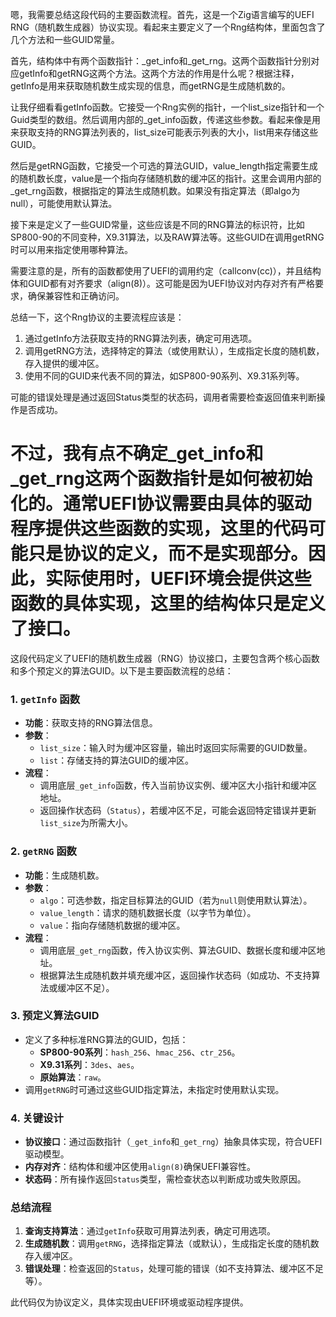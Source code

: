 嗯，我需要总结这段代码的主要函数流程。首先，这是一个Zig语言编写的UEFI RNG（随机数生成器）协议实现。看起来主要定义了一个Rng结构体，里面包含了几个方法和一些GUID常量。

首先，结构体中有两个函数指针：_get_info和_get_rng。这两个函数指针分别对应getInfo和getRNG这两个方法。这两个方法的作用是什么呢？根据注释，getInfo是用来获取随机数生成实现的信息，而getRNG是生成随机数的。

让我仔细看看getInfo函数。它接受一个Rng实例的指针，一个list_size指针和一个Guid类型的数组。然后调用内部的_get_info函数，传递这些参数。看起来像是用来获取支持的RNG算法列表的，list_size可能表示列表的大小，list用来存储这些GUID。

然后是getRNG函数，它接受一个可选的算法GUID，value_length指定需要生成的随机数长度，value是一个指向存储随机数的缓冲区的指针。这里会调用内部的_get_rng函数，根据指定的算法生成随机数。如果没有指定算法（即algo为null），可能使用默认算法。

接下来是定义了一些GUID常量，这些应该是不同的RNG算法的标识符，比如SP800-90的不同变种，X9.31算法，以及RAW算法等。这些GUID在调用getRNG时可以用来指定使用哪种算法。

需要注意的是，所有的函数都使用了UEFI的调用约定（callconv(cc)），并且结构体和GUID都有对齐要求（align(8)）。这可能是因为UEFI协议对内存对齐有严格要求，确保兼容性和正确访问。

总结一下，这个Rng协议的主要流程应该是：
1. 通过getInfo方法获取支持的RNG算法列表，确定可用选项。
2. 调用getRNG方法，选择特定的算法（或使用默认），生成指定长度的随机数，存入提供的缓冲区。
3. 使用不同的GUID来代表不同的算法，如SP800-90系列、X9.31系列等。

可能的错误处理是通过返回Status类型的状态码，调用者需要检查返回值来判断操作是否成功。

不过，我有点不确定_get_info和_get_rng这两个函数指针是如何被初始化的。通常UEFI协议需要由具体的驱动程序提供这些函数的实现，这里的代码可能只是协议的定义，而不是实现部分。因此，实际使用时，UEFI环境会提供这些函数的具体实现，这里的结构体只是定义了接口。
================================================
这段代码定义了UEFI的随机数生成器（RNG）协议接口，主要包含两个核心函数和多个预定义的算法GUID。以下是主要函数流程的总结：

### 1. **`getInfo` 函数**
- **功能**：获取支持的RNG算法信息。
- **参数**：
  - `list_size`：输入时为缓冲区容量，输出时返回实际需要的GUID数量。
  - `list`：存储支持的算法GUID的缓冲区。
- **流程**：
  - 调用底层`_get_info`函数，传入当前协议实例、缓冲区大小指针和缓冲区地址。
  - 返回操作状态码（`Status`），若缓冲区不足，可能会返回特定错误并更新`list_size`为所需大小。

### 2. **`getRNG` 函数**
- **功能**：生成随机数。
- **参数**：
  - `algo`：可选参数，指定目标算法的GUID（若为`null`则使用默认算法）。
  - `value_length`：请求的随机数据长度（以字节为单位）。
  - `value`：指向存储随机数据的缓冲区。
- **流程**：
  - 调用底层`_get_rng`函数，传入协议实例、算法GUID、数据长度和缓冲区地址。
  - 根据算法生成随机数并填充缓冲区，返回操作状态码（如成功、不支持算法或缓冲区不足）。

### 3. **预定义算法GUID**
- 定义了多种标准RNG算法的GUID，包括：
  - **SP800-90系列**：`hash_256`、`hmac_256`、`ctr_256`。
  - **X9.31系列**：`3des`、`aes`。
  - **原始算法**：`raw`。
- 调用`getRNG`时可通过这些GUID指定算法，未指定时使用默认实现。

### 4. **关键设计**
- **协议接口**：通过函数指针（`_get_info`和`_get_rng`）抽象具体实现，符合UEFI驱动模型。
- **内存对齐**：结构体和缓冲区使用`align(8)`确保UEFI兼容性。
- **状态码**：所有操作返回`Status`类型，需检查状态以判断成功或失败原因。

### 总结流程
1. **查询支持算法**：通过`getInfo`获取可用算法列表，确定可用选项。
2. **生成随机数**：调用`getRNG`，选择指定算法（或默认），生成指定长度的随机数存入缓冲区。
3. **错误处理**：检查返回的`Status`，处理可能的错误（如不支持算法、缓冲区不足等）。

此代码仅为协议定义，具体实现由UEFI环境或驱动程序提供。